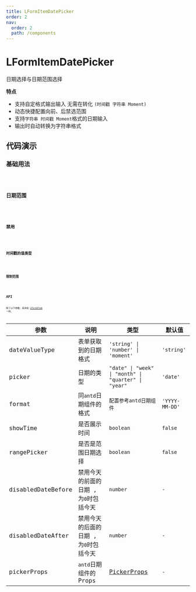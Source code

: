 ```yaml
---
title: LFormItemDatePicker
order: 2
nav:
  order: 2
  path: /components
---
```


# LFormItemDatePicker

日期选择与日期范围选择

**特点**

- 支持自定格式输出输入 无需在转化 `(时间戳 字符串 Moment) `
- 动态快捷配置向前、后禁选范围
- 支持`字符串 时间戳 Moment`格式的日期输入
- 输出时自动转换为字符串格式

## 代码演示

### 基础用法

<code src='./demos/Demo1.tsx'>

### 日期范围

<code src='./demos/Demo2.tsx'>

### 禁用

<code src='./demos/Demo3.tsx'>

### 时间戳的值类型

<code src='./demos/Demo4.tsx'>

### 限制范围

<code src='./demos/Demo5.tsx'>

## API

除了以下参数，其余和 [LFormItem](/components/form-item) 一样。

| 参数 | 说明 | 类型 | 默认值 |
| --- | --- | --- | --- |
| dateValueType | 表单获取到的日期格式 | `'string' \| 'number' \| 'moment'` | `'string'` |
| picker | 日期的类型 | `"date" \| "week" \| "month" \| "quarter" \| "year"` | `'date'` |
| format | 同`antd`日期组件的格式 | `配置参考antd日期组件` | `'YYYY-MM-DD'` |
| showTime | 是否展示时间 | `boolean` | `false` |
| rangePicker | 是否是范围日期选择 | `boolean` | `false` |
| disabledDateBefore | 禁用今天的前面的日期 , 为`0`时包括今天 | `number` | `-` |
| disabledDateAfter | 禁用今天的后面的日期 , 为`0`时包括今天 | `number` | `-` |
| pickerProps | `antd`日期组件的 Props | [PickerProps](https://4x.ant.design/components/date-picker-cn/#%E5%85%B1%E5%90%8C%E7%9A%84-API) | `-` |
